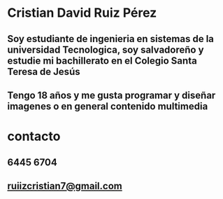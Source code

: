 # Cristian David Ruiz Pérez
## Soy estudiante de ingenieria en sistemas de la universidad Tecnologica, soy salvadoreño y estudie mi bachillerato en el Colegio  Santa Teresa de Jesús
## Tengo 18 años y me gusta programar y diseñar imagenes o en general contenido multimedia 

# contacto
## 6445 6704
## ruiizcristian7@gmail.com
